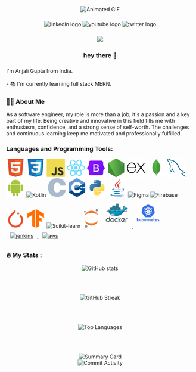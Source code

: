<div align="center">
  <img src="https://repository-images.githubusercontent.com/462900780/0a10af70-6cbf-46df-9071-0ff586a3b1d6" alt="Animated GIF" style="width: 100%; height: 350px;" />
</div>

###

<div align="center" style="margin-bottom: 20px;">
  <img src="https://img.shields.io/static/v1?message=LinkedIn&logo=linkedin&label=&color=0077B5&logoColor=white&labelColor=&style=for-the-badge" height="25" alt="linkedin logo" />
  <img src="https://img.shields.io/static/v1?message=Youtube&logo=youtube&label=&color=FF0000&logoColor=white&labelColor=&style=for-the-badge" height="25" alt="youtube logo" />
  <img src="https://img.shields.io/static/v1?message=Twitter&logo=twitter&label=&color=1DA1F2&logoColor=white&labelColor=&style=for-the-badge" height="25" alt="twitter logo" />
</div>

###

<div align="center">
  <img src="https://visitor-badge.laobi.icu/badge?page_id=anjali76Codes.anjali76Codes&" />
</div>

###

<h3 align="center">hey there 👋</h3>

###

<p align="left">I'm Anjali Gupta from India.<br><br>- 📚 I'm currently learning full stack MERN.</p>

###

<h3 align="left">👩‍💻  About Me</h3>

<p align="left">
As a software engineer, my role is more than a job; it's a passion and a key part of my life. Being creative and innovative in this field fills me with enthusiasm, confidence, and a strong sense of self-worth. The challenges and continuous learning keep me motivated and professionally fulfilled.
</p>

###

<h3 align="left">Languages and Programming Tools:</h3>

<p align="left">
  <!-- Web -->
  <img src="https://raw.githubusercontent.com/devicons/devicon/master/icons/html5/html5-original.svg" width="50" height="50" alt="HTML" />
  <img src="https://raw.githubusercontent.com/devicons/devicon/master/icons/css3/css3-original.svg" width="50" height="50" alt="CSS" />
  <img src="https://raw.githubusercontent.com/devicons/devicon/master/icons/javascript/javascript-original.svg" width="50" height="50" alt="JavaScript" />
  <img src="https://raw.githubusercontent.com/devicons/devicon/master/icons/react/react-original.svg" width="50" height="50" alt="React" />
  <img src="https://raw.githubusercontent.com/devicons/devicon/master/icons/bootstrap/bootstrap-original.svg" width="50" height="50" alt="Bootstrap" />
  <img src="https://raw.githubusercontent.com/devicons/devicon/master/icons/nodejs/nodejs-original.svg" width="50" height="50" alt="Node.js" />
  <img src="https://raw.githubusercontent.com/devicons/devicon/master/icons/express/express-original.svg" width="50" height="50" alt="Express" />
  <img src="https://raw.githubusercontent.com/devicons/devicon/master/icons/mongodb/mongodb-original.svg" width="50" height="50" alt="MongoDB" />
  <img src="https://raw.githubusercontent.com/devicons/devicon/master/icons/mysql/mysql-original.svg" width="50" height="50" alt="MySQL" />

  <!-- Mobile -->
  <img src="https://raw.githubusercontent.com/devicons/devicon/master/icons/android/android-original.svg" width="50" height="50" alt="Android" />
  <img src="https://www.vectorlogo.zone/logos/kotlinlang/kotlinlang-icon.svg" width="50" height="50" alt="Kotlin" />

  <!-- Programming Languages -->
  <img src="https://raw.githubusercontent.com/devicons/devicon/master/icons/c/c-original.svg" width="50" height="50" alt="C" />
  <img src="https://raw.githubusercontent.com/devicons/devicon/master/icons/cplusplus/cplusplus-original.svg" width="50" height="50" alt="C++" />
  <img src="https://raw.githubusercontent.com/devicons/devicon/master/icons/python/python-original.svg" width="50" height="50" alt="Python" />
  <img src="https://raw.githubusercontent.com/devicons/devicon/master/icons/java/java-original.svg" width="50" height="50" alt="Java" />

  <!-- Tools -->
  <img src="https://www.vectorlogo.zone/logos/figma/figma-icon.svg" width="50" height="50" alt="Figma" />
  <img src="https://www.vectorlogo.zone/logos/firebase/firebase-icon.svg" width="50" height="50" alt="Firebase" />

  <!-- AI/ML -->
  <img src="https://raw.githubusercontent.com/devicons/devicon/master/icons/pytorch/pytorch-original.svg" width="50" height="50" alt="PyTorch" />
  <img src="https://raw.githubusercontent.com/devicons/devicon/master/icons/tensorflow/tensorflow-original.svg" width="50" height="50" alt="TensorFlow" />
  <img src="https://upload.wikimedia.org/wikipedia/commons/0/05/Scikit_learn_logo_small.svg" width="50" height="50" alt="Scikit-learn" />
  <img src="https://raw.githubusercontent.com/devicons/devicon/master/icons/jupyter/jupyter-original.svg" width="50" height="50" alt="Jupyter" />

  <!-- DevOps -->
  <a href="https://www.docker.com/" target="_blank" rel="noreferrer">
    <img src="https://raw.githubusercontent.com/devicons/devicon/master/icons/docker/docker-original-wordmark.svg" alt="docker" width="60" height="60" style="margin: 10px;"/>
  </a>
  <a href="https://kubernetes.io/" target="_blank" rel="noreferrer">
    <img src="https://raw.githubusercontent.com/devicons/devicon/master/icons/kubernetes/kubernetes-plain-wordmark.svg" alt="kubernetes" width="60" height="60" style="margin: 10px;"/>
  </a>
  <a href="https://www.jenkins.io/" target="_blank" rel="noreferrer">
    <img src="https://www.vectorlogo.zone/logos/jenkins/jenkins-icon.svg" alt="jenkins" width="60" height="60" style="margin: 10px;"/>
  </a>
  <a href="https://aws.amazon.com/" target="_blank" rel="noreferrer">
    <img src="https://www.vectorlogo.zone/logos/amazon_aws/amazon_aws-icon.svg" alt="aws" width="60" height="60" style="margin: 10px;"/>
  </a>

</p>

###

<h3 align="left">🔥 My Stats :</h3>

<div align="center">

  <!-- Main Stats -->
  <img src="https://github-readme-stats.vercel.app/api?username=anjali76Codes&show_icons=true&count_private=true&include_all_commits=true&theme=dark" alt="GitHub stats" />

  <br/><br/>

  <!-- Streak -->
  <img src="https://streak-stats.demolab.com?user=anjali76Codes&theme=dark&hide_border=false" height="200" alt="GitHub Streak" />

  <br/><br/>

  <!-- Languages -->
  <img src="https://github-readme-stats.vercel.app/api/top-langs?username=anjali76Codes&layout=compact&langs_count=10&theme=highcontrast" height="150" alt="Top Languages" />

  <br/><br/>

  <!-- Contribution Summary -->
  <img src="https://github-profile-summary-cards.vercel.app/api/cards/stats?username=anjali76Codes&theme=github_dark" alt="Summary Card" />

  <br/>

  <!-- Commit History -->
  <img src="https://github-profile-summary-cards.vercel.app/api/cards/productive-time?username=anjali76Codes&theme=github_dark&utcOffset=5" alt="Commit Activity" />

</div>
